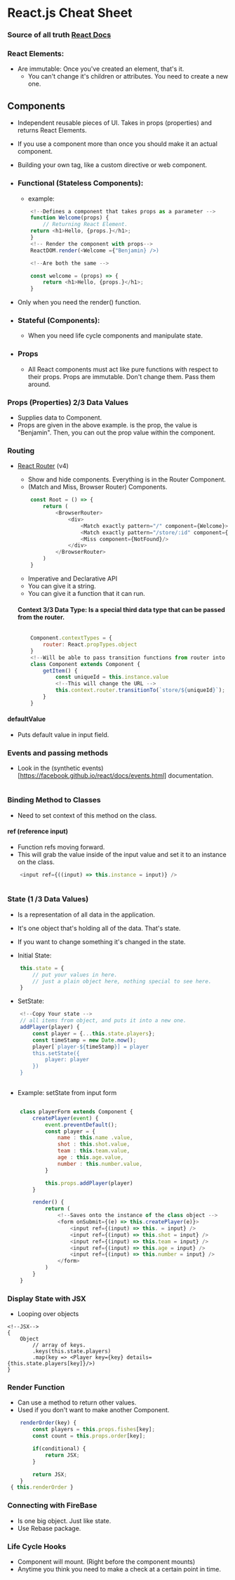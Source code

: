# React.js Cheat Sheet
### Source of all truth [React Docs](https://facebook.github.io/react/docs/hello-world.html)

### React Elements:
- Are immutable: Once you've created an element, that's it.
    - You can't change it's children or attributes. You need to create a new one.

## Components
- Independent reusable pieces of UI. Takes in props (properties) and returns React Elements.
- If you use a component more than once you should make it an actual component.
- Building your own tag, like a custom directive or web component.

- ### Functional (Stateless Components):
    - example: 
    ```javascript
        <!--Defines a component that takes props as a parameter -->
        function Welcome(props) {
            // Returning React Element.
        return <h1>Hello, {props.}</h1>;
        }
        <!-- Render the component with props-->
        ReactDOM.render(<Welcome ={"Benjamin} />)

        <!--Are both the same -->

        const welcome = (props) => {
            return <h1>Hello, {props.}</h1>;
        }
    ```
- Only when you need the render() function.


- ### Stateful (Components): 
    - When you need life cycle components and manipulate state.

- ### Props
    - All React components must act like pure functions with respect to their props.  Props are immutable.  Don't change them.  Pass them around.
    
### Props (Properties) 2/3 Data Values
- Supplies data to Component.
- Props are given in the above example.  is the prop, the value is "Benjamin". Then, you can out the prop value within the component.

### Routing

- [React Router](https://github.com/ReactTraining/react-router/tree/master/docs) (v4)
    - Show and hide components.  Everything is in the Router Component.
    - (Match and Miss, Browser Router) Components.

    ```javascript
        const Root = () => {
            return (
                <BrowserRouter>
                    <div>
                        <Match exactly pattern="/" component={Welcome}>
                        <Match exactly pattern="/store/:id" component={App}>
                        <Miss component={NotFound}/>
                    </div>
                </BrowserRouter>
            )
        }
    ```
    - Imperative and Declarative API
    - You can give it a string.
    - You can give it a function that it can run.

    #### Context 3/3 Data Type: Is a special third data type that can be passed from the router.
    ```javascript

        Component.contextTypes = {
            router: React.propTypes.object
        }
        <!--Will be able to pass transition functions from router into Component-->
        class Component extends Component {
            getItem() {
                const uniqueId = this.instance.value
                <!--This will change the URL -->
                this.context.router.transitionTo(`store/${uniqueId}`);
            }
        }
    ```

#### defaultValue
- Puts default value in input field.

### Events and passing methods
- Look in the (synthetic events)[https://facebook.github.io/react/docs/events.html] documentation.

```javascript


```

### Binding Method to Classes
- Need to set context of this method on the class.

#### ref (reference input)
- Function refs moving forward.
- This will grab the value inside of the input value and set it to an instance on the class.
```javascript
    <input ref={((input) => this.instance = input)} />
    
```

### State (1 /3 Data Values)
- Is a representation of all data in the application.
- It's one object that's holding all of the data.  That's state.
- If you want to change something it's changed in the state.

- Initial State:
```javascript
    this.state = {
        // put your values in here.
        // just a plain object here, nothing special to see here.
    }
```

- SetState:
```javascript
    <!--Copy Your state -->
    // all items from object, and puts it into a new one.
    addPlayer(player) {
        const player = {...this.state.players};
        const timeStamp = new Date.now();
        player[`player-${timeStamp}] = player 
        this.setState({
            player: player
        })
    }
    
```

- Example: setState from input form
```javascript

    class playerForm extends Component {
        createPlayer(event) {
            event.preventDefault();
            const player = {
                name : this.name .value,
                shot : this.shot.value,
                team : this.team.value,
                age : this.age.value,
                number : this.number.value,
            }

            this.props.addPlayer(player)
        }

        render() {
            return (
                <!--Saves onto the instance of the class object -->
                <form onSubmit={(e) => this.createPlayer(e)}>
                    <input ref={(input) => this. = input} />
                    <input ref={(input) => this.shot = input} />
                    <input ref={(input) => this.team = input} />
                    <input ref={(input) => this.age = input} />
                    <input ref={(input) => this.number = input} />
                </form>
            )
        }
    }
```


### Display State with JSX
- Looping over objects
```javascipt
<!--JSX-->
{
    Object
        // array of keys.
        .keys(this.state.players)
        .map(key => <Player key={key} details={this.state.players[key]}/>)
}

```

### Render Function
- Can use a method to return other values.
- Used if you don't want to make another Component.
```javascript
    renderOrder(key) {
        const players = this.props.fishes[key];
        const count = this.props.order[key];

        if(conditional) {
            return JSX;
        }

        return JSX;
    }
 { this.renderOrder }
```


### Connecting with FireBase
- Is one big object.  Just like state.
- Use Rebase package.


### Life Cycle Hooks
- Component will mount. (Right before the component mounts)
- Anytime you think you need to make a check at a certain point in time.




